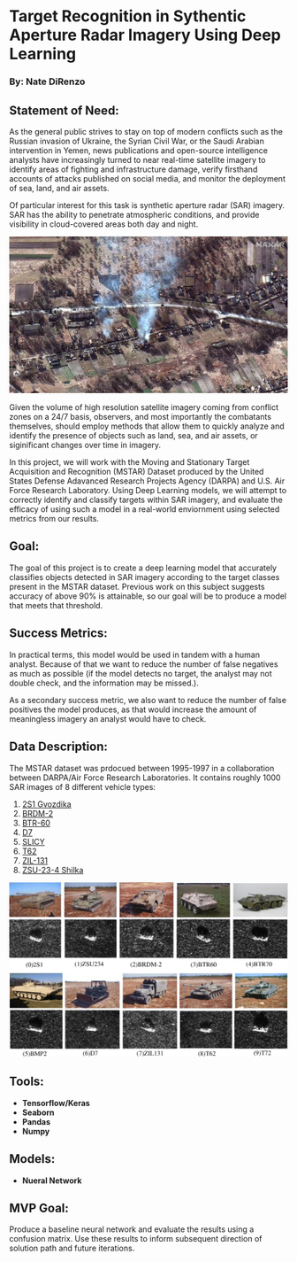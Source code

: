 # Target Recognition in Sythentic Aperture Radar Imagery Using Deep Learning
### By: Nate DiRenzo

## Statement of Need:

As the general public strives to stay on top of modern conflicts such as the Russian invasion of Ukraine, the Syrian Civil War, or the Saudi Arabian intervention in Yemen, news publications and open-source intelligence analysts have increasingly turned to near real-time satellite imagery to identify areas of fighting and infrastructure damage, verify firsthand accounts of attacks published on social media, and monitor the deployment of sea, land, and air assets. 

Of particular interest for this task is synthetic aperture radar (SAR) imagery. SAR has the ability to penetrate atmospheric conditions, and provide visibility in cloud-covered areas both day and night.

![](maxar_sar_image.jpg)

Given the volume of high resolution satellite imagery coming from conflict zones on a 24/7 basis, observers, and most importantly the combatants themselves, should employ methods that allow them to quickly analyze and identify the presence of objects such as land, sea, and air assets, or siginificant changes over time in imagery.

In this project, we will work with the Moving and Stationary Target Acquisition and Recognition (MSTAR) Dataset produced by the United States Defense Adavanced Research Projects Agency (DARPA) and U.S. Air Force Research Laboratory. Using Deep Learning models, we will attempt to correctly identify and classify targets within SAR imagery, and evaluate the efficacy of using such a model in a real-world enviornment using selected metrics from our results.

## Goal:

The goal of this project is to create a deep learning model that accurately classifies objects detected in SAR imagery according to the target classes present in the MSTAR dataset. Previous work on this subject suggests accuracy of above 90% is attainable, so our goal will be to produce a model that meets that threshold.

## Success Metrics:

In practical terms, this model would be used in tandem with a human analyst. Because of that we want to reduce the number of false negatives as much as possible (if the model detects no target, the analyst may not double check, and the information may be missed.). 

As a secondary success metric, we also want to reduce the number of false positives the model produces, as that would increase the amount of meaningless imagery an analyst would have to check.

## Data Description:

The MSTAR dataset was prdocued between 1995-1997 in a collaboration between DARPA/Air Force Research Laboratories. It contains roughly 1000 SAR images of 8 different vehicle types:
1. [2S1 Gvozdika](https://en.wikipedia.org/wiki/2S1_Gvozdika)
2. [BRDM-2](https://en.wikipedia.org/wiki/BRDM-2)
3. [BTR-60](https://en.wikipedia.org/wiki/BTR-60)
4. [D7](https://en.wikipedia.org/wiki/Caterpillar_D7)
5. [SLICY](https://www.sdms.afrl.af.mil/index.php?collection=mstar&page=targets)
6. [T62](https://en.wikipedia.org/wiki/T-62)
7. [ZIL-131](https://en.wikipedia.org/wiki/ZIL-131#:~:text=The%20ZIL%2D131%20is%20a,a%204%2Dwheeled%20powered%20trailer.)
8. [ZSU-23-4 Shilka](https://en.wikipedia.org/wiki/ZSU-23-4_Shilka)

![](mstar_example.png)

## Tools:

- **Tensorflow/Keras**
- **Seaborn**
- **Pandas**
- **Numpy**

## Models:
- **Nueral Network**

## MVP Goal:

Produce a baseline neural network and evaluate the results using a confusion matrix. Use these results to inform subsequent direction of solution path and future iterations.
